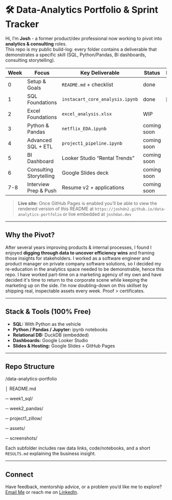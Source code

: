 # 🛠 Data-Analytics Portfolio & Sprint Tracker

Hi, I’m **Josh** - a former product/dev professional now working to pivot into **analytics & consulting** roles.  
This repo is my public build-log: every folder contains a deliverable that demonstrates a specific skill (SQL, Python/Pandas, BI dashboards, consulting storytelling).

| Week | Focus                  | Key Deliverable | Status | Link |
|------|------------------------|-----------------|--------|------|
| 0    | Setup & Goals          | `README.md` + checklist | done | - |
| 1    | SQL Foundations        | `instacart_core_analysis.ipynb`  | done | [link](https://github.com/joshdn2/data-analytics-portfolio/tree/main/sql/instacart) |
| 2    | Excel Foundations        | `excel_analysis.xlsx`  | WIP | - |
| 3    | Python & Pandas        | `netflix_EDA.ipynb` | coming soon | - |
| 4    | Advanced SQL + ETL     | `project1_pipeline.ipynb` | coming soon | - |
| 5    | BI Dashboard           | Looker Studio “Rental Trends” | coming soon | - |
| 6    | Consulting Storytelling| Google Slides deck | coming soon | - |
| 7-8  | Interview Prep & Push  | Resume v2 + applications | coming soon | - |

> **Live site:** Once GitHub Pages is enabled you’ll be able to view the rendered version of this README at `https://joshdn2.github.io/data-analytics-portfolio` or live embedded at `joshdan.dev`

---

##  Why the Pivot?

After several years improving products & internal processes, I found I enjoyed **digging through data to uncover efficiency wins** and framing those insights for stakeholders. 
I worked as a software engineer and product manager on private company software solutions, so I decided my re-education in the analytics space needed to be demonstrable, hence this repo. 
I have worked part-time on a marketing agency of my own and have decided it's time to return to the corporate scene while keeping the marketing up on the side. 
I’m now doubling-down on this skillset by shipping real, inspectable assets every week. Proof > certificates. 

---

##  Stack & Tools (100% Free)

* **SQL:** With Python as the vehicle 
* **Python / Pandas / Jupyter:** ipynb notebooks  
* **Relational DB:** DuckDB (embedded)  
* **Dashboards:** Google Looker Studio  
* **Slides & Hosting:** Google Slides + GitHub Pages  

---

##  Repo Structure

/data-analytics-portfolio

│ README.md

─ week1_sql/

─ week2_pandas/

─ project1_zillow/

─ assets/

─ screenshots/


Each subfolder includes raw data links, code/notebooks, and a short `RESULTS.md` explaining the business insight.

---

##  Connect

Have feedback, mentorship advice, or a problem you’d like me to explore?  
[Email Me](mailto:joshdn2@gmail.com) or reach me on [LinkedIn](https://www.linkedin.com/in/josh-danneman/).


